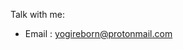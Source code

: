 Talk with me: 
- Email : yogireborn@protonmail.com 

<!---
PhaseReverse/PhaseReverse is a ✨ special ✨ repository because its `README.md` (this file) appears on your GitHub profile.
You can click the Preview link to take a look at your changes.
--->
